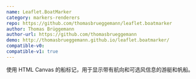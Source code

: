 ```yaml
---
name: Leaflet.BoatMarker
category: markers-renderers
repo: https://github.com/thomasbrueggemann/leaflet.boatmarker
author: Thomas Brüggemann
author-url: https://github.com/thomasbrueggemann
demo: http://thomasbrueggemann.github.io/leaflet.boatmarker/
compatible-v0:
compatible-v1: true
---
```


使用 HTML Canvas 的船标记，用于显示带有航向和可选风信息的游艇和帆船。
